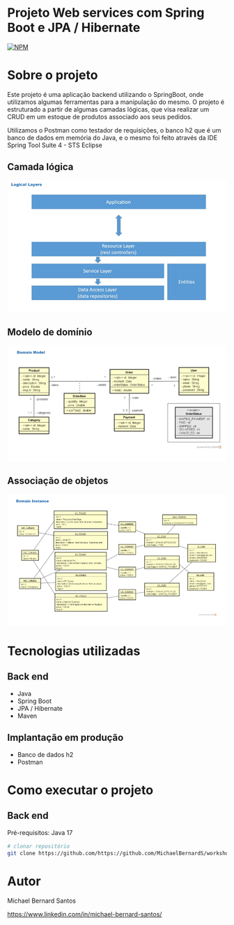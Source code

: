 # Projeto Web services com Spring Boot e JPA / Hibernate
[![NPM](https://img.shields.io/badge/license-MIT-green)](https://github.com/MichaelBernardS/workshop-spring3-jpa/blob/main/LICENSE)

# Sobre o projeto

Este projeto é uma aplicação backend utilizando o SpringBoot, onde utilizamos algumas ferramentas para a manipulação do mesmo. O projeto é estruturado a partir de algumas camadas lógicas, que visa realizar um CRUD em um estoque de produtos associado aos seus pedidos. 

Utilizamos o Postman como testador de requisições, o banco h2 que é um banco de dados em memória do Java, e o mesmo foi feito através da IDE Spring Tool Suite 4 - STS Eclipse

## Camada lógica
![Web 1](https://github.com/MichaelBernardS/Assets/blob/main/Camadas%20l%C3%B3gicas.png)

## Modelo de domínio
![Web 2](https://github.com/MichaelBernardS/Assets/blob/main/Modelo%20de%20dom%C3%ADnio.png)

## Associação de objetos
![Web 3](https://github.com/MichaelBernardS/Assets/blob/main/Associa%C3%A7%C3%A3o%20dos%20objetos.png)

# Tecnologias utilizadas
## Back end
- Java
- Spring Boot
- JPA / Hibernate
- Maven

## Implantação em produção
- Banco de dados h2
- Postman

# Como executar o projeto

## Back end
Pré-requisitos: Java 17

```bash
# clonar repositório
git clone https://github.com/https://github.com/MichaelBernardS/workshop-spring3-jpa.git
```

# Autor

Michael Bernard Santos

https://www.linkedin.com/in/michael-bernard-santos/
